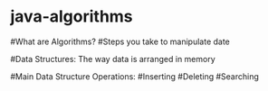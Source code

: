 # java-algorithms

#What are Algorithms?
#Steps you take to manipulate date

#Data Structures: The way data is arranged in memory

#Main Data Structure Operations:
#Inserting
#Deleting
#Searching


